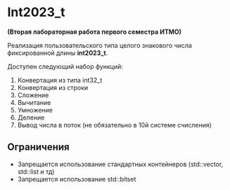 # Int2023_t
**(Вторая лабораторная работа первого семестра ИТМО)**

Реализация пользовательского типа целого знакового числа фиксированной длины **int2023_t**.

Доступен следующий набор функций:
1. Конвертация из типа int32_t
2. Конвертация из строки
3. Сложение
4. Вычитание
5. Умножение
6. Деление
7. Вывод числа в поток (не обязательно в 10й системе счисления)

## Ограничения
 - Запрещается использование стандартных контейнеров (std::vector, std::list и тд)
 - Запрещается использование std::bitset

